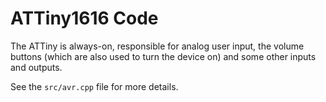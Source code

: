 # ATTiny1616 Code

The ATTiny is always-on, responsible for analog user input, the volume buttons (which are also used to turn the device on) and some other inputs and outputs. 

See the `src/avr.cpp` file for more details. 

